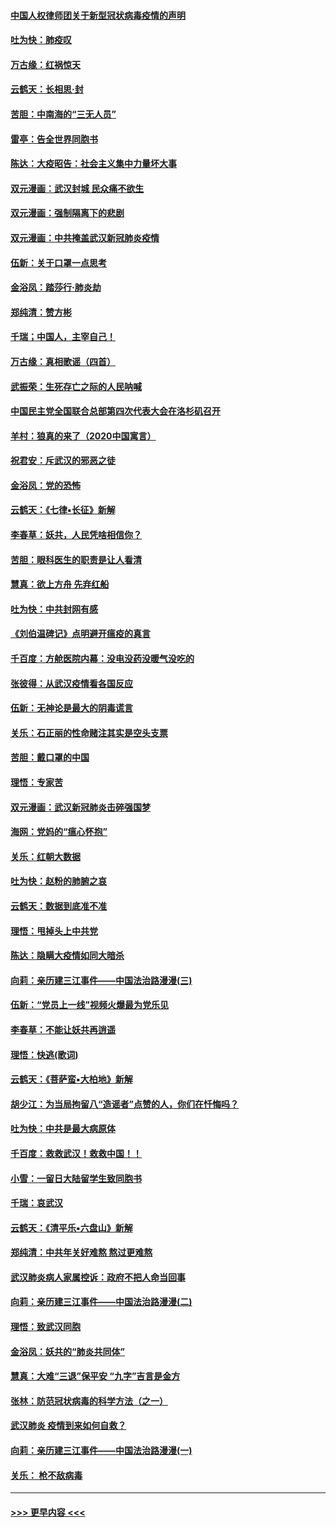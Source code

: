 #### [中国人权律师团关于新型冠状病毒疫情的声明](../pages/nsc993/n11864249.md?t=02130255) 
#### [吐为快：肺疫叹](../pages/nsc993/n11864027.md?t=02130255) 
#### [万古缘：红祸惊天](../pages/nsc993/n11864079.md?t=02130255) 
#### [云鹤天：长相思‧封](../pages/nsc993/n11864006.md?t=02130255) 
#### [苦胆：中南海的“三无人员”](../pages/nsc993/n11862997.md?t=02130255) 
#### [雷亭：告全世界同胞书](../pages/nsc993/n11862572.md?t=02130255) 
#### [陈达：大疫昭告：社会主义集中力量坏大事](../pages/nsc993/n11859419.md?t=02130255) 
#### [双元漫画：武汉封城 民众痛不欲生](../pages/nsc993/n11859287.md?t=02130255) 
#### [双元漫画：强制隔离下的悲剧](../pages/nsc993/n11859244.md?t=02130255) 
#### [双元漫画：中共掩盖武汉新冠肺炎疫情](../pages/nsc993/n11858249.md?t=02130255) 
#### [伍新：关于口罩一点思考](../pages/nsc993/n11859195.md?t=02130255) 
#### [金浴凤：踏莎行‧肺炎劫](../pages/nsc993/n11858227.md?t=02130255) 
#### [郑纯清：赞方彬](../pages/nsc993/n11856803.md?t=02130255) 
#### [千瑞；中国人，主宰自己！](../pages/nsc993/n11856793.md?t=02130255) 
#### [万古缘：真相歌谣（四首）](../pages/nsc993/n11856263.md?t=02130255) 
#### [武振荣：生死存亡之际的人民呐喊](../pages/nsc993/n11856256.md?t=02130255) 
#### [中国民主党全国联合总部第四次代表大会在洛杉矶召开](../pages/nsc993/n11856344.md?t=02130255) 
#### [羊村：狼真的来了（2020中国寓言）](../pages/nsc993/n11856229.md?t=02130255) 
#### [祝君安：斥武汉的邪恶之徒](../pages/nsc993/n11855861.md?t=02130255) 
#### [金浴凤：党的恐怖](../pages/nsc993/n11855849.md?t=02130255) 
#### [云鹤天：《七律▪长征》新解](../pages/nsc993/n11855479.md?t=02130255) 
#### [李春草：妖共，人民凭啥相信你？](../pages/nsc993/n11855196.md?t=02130255) 
#### [苦胆：眼科医生的职责是让人看清](../pages/nsc993/n11853840.md?t=02130255) 
#### [慧真：欲上方舟 先弃红船](../pages/nsc993/n11853483.md?t=02130255) 
#### [吐为快：中共封网有感](../pages/nsc993/n11852575.md?t=02130255) 
#### [《刘伯温碑记》点明避开瘟疫的真言](../pages/nsc993/n11852128.md?t=02130255) 
#### [千百度：方舱医院内幕：没电没药没暖气没吃的](../pages/nsc993/n11850211.md?t=02130255) 
#### [张彼得：从武汉疫情看各国反应](../pages/nsc993/n11850102.md?t=02130255) 
#### [伍新：无神论是最大的阴毒谎言](../pages/nsc993/n11846129.md?t=02130255) 
#### [关乐：石正丽的性命赌注其实是空头支票](../pages/nsc993/n11846109.md?t=02130255) 
#### [苦胆：戴口罩的中国](../pages/nsc993/n11845576.md?t=02130255) 
#### [理悟：专家苦](../pages/nsc993/n11845564.md?t=02130255) 
#### [双元漫画：武汉新冠肺炎击碎强国梦](../pages/nsc993/n11843320.md?t=02130255) 
#### [海网：党妈的“瘟心怀抱”](../pages/nsc993/n11840740.md?t=02130255) 
#### [关乐：红朝大数据](../pages/nsc993/n11840675.md?t=02130255) 
#### [吐为快：赵粉的肺腑之哀](../pages/nsc993/n11840618.md?t=02130255) 
#### [云鹤天：数据到底准不准](../pages/nsc993/n11840325.md?t=02130255) 
#### [理悟：甩掉头上中共党](../pages/nsc993/n11838826.md?t=02130255) 
#### [陈达：隐瞒大疫情如同大暗杀](../pages/nsc993/n11838771.md?t=02130255) 
#### [向莉：亲历建三江事件——中国法治路漫漫(三)](../pages/nsc993/n11831825.md?t=02130255) 
#### [伍新：“党员上一线”视频火爆最为党乐见](../pages/nsc993/n11838200.md?t=02130255) 
#### [李春草：不能让妖共再逍遥](../pages/nsc993/n11838102.md?t=02130255) 
#### [理悟：快逃(歌词)](../pages/nsc993/n11838083.md?t=02130255) 
#### [云鹤天：《菩萨蛮▪大柏地》新解](../pages/nsc993/n11838059.md?t=02130255) 
#### [胡少江：为当局拘留八“造谣者”点赞的人，你们在忏悔吗？](../pages/nsc993/n11836801.md?t=02130255) 
#### [吐为快：中共是最大病原体](../pages/nsc993/n11836748.md?t=02130255) 
#### [千百度：救救武汉！救救中国！！](../pages/nsc993/n11836145.md?t=02130255) 
#### [小雪：一留日大陆留学生致同胞书](../pages/nsc993/n11834624.md?t=02130255) 
#### [千瑞：哀武汉](../pages/nsc993/n11833647.md?t=02130255) 
#### [云鹤天：《清平乐▪六盘山》新解](../pages/nsc993/n11833611.md?t=02130255) 
#### [郑纯清：中共年关好难熬 熬过更难熬](../pages/nsc993/n11833489.md?t=02130255) 
#### [武汉肺炎病人家属控诉：政府不把人命当回事](../pages/nsc993/n11833205.md?t=02130255) 
#### [向莉：亲历建三江事件——中国法治路漫漫(二)](../pages/nsc993/n11829102.md?t=02130255) 
#### [理悟：致武汉同胞](../pages/nsc993/n11831522.md?t=02130255) 
#### [金浴凤：妖共的“肺炎共同体”](../pages/nsc993/n11829448.md?t=02130255) 
#### [慧真：大难“三退”保平安 “九字”吉言是金方](../pages/nsc993/n11829501.md?t=02130255) 
#### [张林：防范冠状病毒的科学方法（之一）](../pages/nsc993/n11828618.md?t=02130255) 
#### [武汉肺炎 疫情到来如何自救？](../pages/nsc993/n11827632.md?t=02130255) 
#### [向莉：亲历建三江事件——中国法治路漫漫(一)](../pages/nsc993/n11827190.md?t=02130255) 
#### [关乐： 枪不敌病毒](../pages/nsc993/n11826746.md?t=02130255) 

----
#### [ >>> 更早内容 <<< ](../indexes/nsc993-earlier.md)
